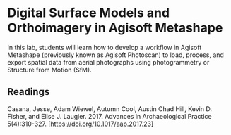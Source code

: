 # Digital Surface Models and Orthoimagery in Agisoft Metashape

In this lab, students will learn how to develop a workflow in Agisoft Metashape (previously
known as Agisoft Photoscan) to load, process, and export spatial data from aerial
photographs using photogrammetry or Structure from Motion (SfM).

## Readings

Casana, Jesse, Adam Wiewel, Autumn Cool, Austin Chad Hill, Kevin D. Fisher, and 
Elise J. Laugier. 2017. Advances in Archaeological Practice 5(4):310-327. 
[https://doi.org/10.1017/aap.2017.23]